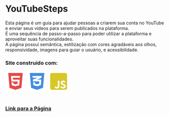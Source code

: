 # YouTubeSteps
Esta página é um guia para ajudar pessoas a criarem sua conta no YouTube e enviar seus vídeos para serem publicados na plataforma. <br/>
É uma sequência de passo-a-passo para poder utilizar a plataforma e aproveitar suas funcionalidades. <br/>
A página possuí semântica, estilização com cores agradáveis aos olhos, responsividade, imagens para guiar o usuário, e acessibilidade.

### Site construído com:
<div>
<img src="https://github.com/luca-merighi/luca-merighi/blob/main/GHIcons/html.png?raw=true">
<img src="https://github.com/luca-merighi/luca-merighi/blob/main/GHIcons/css.png?raw=true">
<img src="https://github.com/luca-merighi/luca-merighi/blob/main/GHIcons/js.png?raw=true">
</div>
<br/>

### [Link para a Página](https://luca-merighi.github.io/YouTubeSteps/ "YouTubeSteps")
